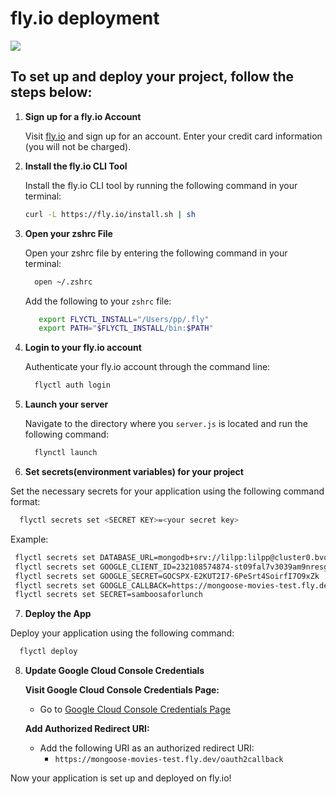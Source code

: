 # fly.io deployment

<img src="https://i.imgur.com/98fJcc7.jpg">

## To set up and deploy your project, follow the steps below:

1. **Sign up for a fly.io Account**

   Visit [fly.io](https://fly.io) and sign up for an account. Enter your credit card information (you will not be charged).

2. **Install the fly.io CLI Tool**

   Install the fly.io CLI tool by running the following command in your terminal:

   ```bash
   curl -L https://fly.io/install.sh | sh
   ```
   
3. **Open your zshrc File**

   Open your zshrc file by entering the following command in your terminal:

   ```bash 
     open ~/.zshrc
   ```

   Add the following to your `zshrc` file:

   ```bash
      export FLYCTL_INSTALL="/Users/pp/.fly"
      export PATH="$FLYCTL_INSTALL/bin:$PATH"
   ```

4. **Login to your fly.io account** 

   Authenticate your fly.io account through the command line:

   ```bash
     flyctl auth login
   ```

5. **Launch your server**

   Navigate to the directory where you `server.js` is located and run the following command:

   ```bash
     flynctl launch
   ```

6.  **Set secrets(environment variables) for your project**

   Set the necessary secrets for your application using the following command format:

   ```bash
     flyctl secrets set <SECRET KEY>=<your secret key>
   ```

  Example:

  ```bash
   flyctl secrets set DATABASE_URL=mongodb+srv://lilpp:lilpp@cluster0.bvo1sdn.mongodb.net/mongoose-movies?retryWrites=true&w=majority
   flyctl secrets set GOOGLE_CLIENT_ID=232108574874-st09fal7v3039am9nresglkv9sa6mb3b.apps.googleusercontent.com
   flyctl secrets set GOOGLE_SECRET=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
   flyctl secrets set GOOGLE_CALLBACK=https://mongoose-movies-test.fly.dev/oauth2callback
   flyctl secrets set SECRET=samboosaforlunch
  ```

7.  **Deploy the App**

   Deploy your application using the following command:

   ```bash
     flyctl deploy
   ```

8. **Update Google Cloud Console Credentials**

     **Visit Google Cloud Console Credentials Page:**
     - Go to [Google Cloud Console Credentials Page](https://console.cloud.google.com/apis/credentials)

     **Add Authorized Redirect URI:**
     - Add the following URI as an authorized redirect URI:
       - `https://mongoose-movies-test.fly.dev/oauth2callback`


Now your application is set up and deployed on fly.io!



